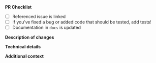 <!-- Many thanks for contributing to this project! -->

**PR Checklist**

<!-- Please fill in the appropriate checklist below (delete whatever is not relevant). These are the most common things requested on pull requests (PRs). -->

- [ ] Referenced issue is linked
- [ ] If you've fixed a bug or added code that should be tested, add tests!
- [ ] Documentation in `docs` is updated

**Description of changes**

<!-- Please state what you've changed and how it might affect the user. -->

**Technical details**

<!-- Please state any technical details such as limitations, reasons for additional dependencies, benchmarks etc. here. -->

**Additional context**

<!-- Add any other context or screenshots here. -->
